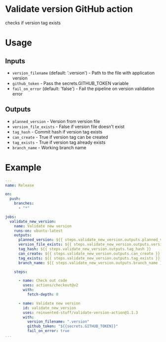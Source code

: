 # Validate version GitHub action

checks if version tag exists

# Usage


## Inputs

* `version_filename` (default: '.version') - Path to the file with application version
* `github_token` - Pass the secrets.GITHUB_TOKEN variable
* `fail_on_error` (default: 'false') - Fail the pipeline on version validation error

## Outputs

* `planned_version` - Version from version file
* `version_file_exists` - False if version file doesn't exist
* `tag_hash` - Commit hash if version tag exists
* `can_create` - True if version tag can be created
* `tag_exists` - True if version tag already exists
* `branch_name` - Working branch name

# Example

```yaml
---
name: Release

on:
  push:
    branches:
      - "*"

jobs:
  validate_new_version:
    name: Validate new version
    runs-on: ubuntu-latest
    outputs:
      planned_version: ${{ steps.validate_new_version.outputs.planned_version }}
      version_file_exists: ${{ steps.validate_new_version.outputs.version_file_exists }}
      tag_hash: ${{ steps.validate_new_version.outputs.tag_hash }}
      can_create: ${{ steps.validate_new_version.outputs.can_create }}
      tag_exists: ${{ steps.validate_new_version.outputs.tag_exists }}
      branch_name: ${{ steps.validate_new_version.outputs.branch_name }}

    steps:

      - name: Check out code
        uses: actions/checkout@v2
        with:
          fetch-depth: 0

      - name: Validate new version
        id: validate_new_version
        uses: reinvented-stuff/validate-version-action@1.1.3
        with:
          version_filename: ".version"
          github_token: "${{secrets.GITHUB_TOKEN}}"
          fail_on_error: true
...

```